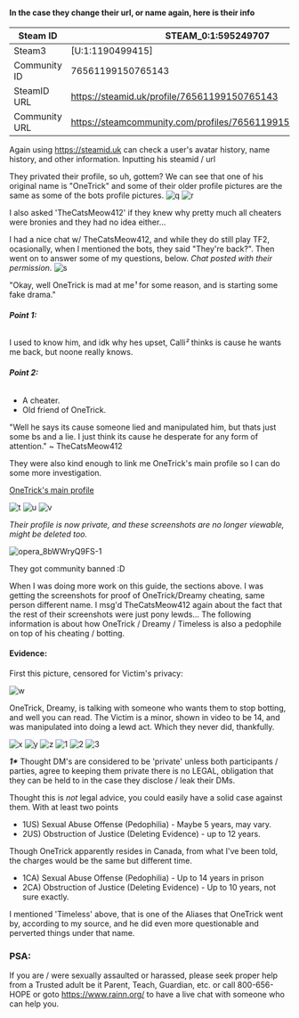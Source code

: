 #### In the case they change their url, or name again, here is their info
Steam ID | STEAM_0:1:595249707
----- | -----
Steam3 | [U:1:1190499415]
Community ID | 76561199150765143
SteamID URL | https://steamid.uk/profile/76561199150765143
Community URL | https://steamcommunity.com/profiles/76561199150765143[/quote]

Again using https://steamid.uk can check a user's avatar history, name history, and other information.
Inputting his steamid / url 

They privated their profile, so uh, gottem?
We can see that one of his original name is "OneTrick" and some of their older profile pictures are the same as some of the bots profile pictures.
![q](https://user-images.githubusercontent.com/42129397/127076114-bf8d0367-beb9-453e-8c20-554fb584a7db.png)
![r](https://user-images.githubusercontent.com/42129397/127076120-79d68600-e2e3-4c33-a668-8ca8df7859df.png)

I also asked 'TheCatsMeow412' if they knew why pretty much all cheaters were bronies and they had no idea either...

I had a nice chat w/ TheCatsMeow412, and while they do still play TF2, ocasionally, when I mentioned the bots, they said "They're back?". Then went on to answer some of my questions, below.
*Chat posted with their permission.*
![s](https://user-images.githubusercontent.com/42129397/127076235-fe31ba47-eb6b-49a9-aa96-944ca611d78c.png)


"Okay, well OneTrick is mad at me*¹* for some reason, and is starting some fake drama."
###### **Point 1:**
I used to know him, and idk why hes upset, Calli*²* thinks is cause he wants me back, but noone really knows.
###### **Point 2:**
* A cheater.
* Old friend of OneTrick.

"Well he says its cause someone lied and manipulated him, but thats just some bs and a lie.
I just think its cause he desperate for any form of attention."
~ TheCatsMeow412

They were also kind enough to link me OneTrick's main profile so I can do some more investigation.

[OneTrick's main profile](https://steamcommunity.com/profiles/76561199150765143)

![t](https://user-images.githubusercontent.com/42129397/127076573-1db1f4ed-f454-4319-97ad-f673e58d45f9.png)
![u](https://user-images.githubusercontent.com/42129397/127076574-988c41f3-700a-49c3-b7cb-ffd2c2a8bd7b.png)
![v](https://user-images.githubusercontent.com/42129397/127076575-57bf41e9-8431-407f-9093-9e177f23092f.png)

*Their profile is now private, and these screenshots are no longer viewable, might be deleted too.*

![opera_8bWWryQ9FS-1](https://user-images.githubusercontent.com/42129397/127076738-ab9afa33-9504-41fe-b6d6-eec7a972f0fd.png)

They got community banned :D

When I was doing more work on this guide, the sections above. I was getting the screenshots for proof of OneTrick/Dreamy cheating, same person different name. I msg'd TheCatsMeow412 again about the fact that the rest of their screenshots were just pony lewds... 
The following information is about how OneTrick / Dreamy / Timeless is also a pedophile on top of his cheating / botting.

#### Evidence:
First this picture, censored for Victim's privacy:

![w](https://user-images.githubusercontent.com/42129397/127077069-419cdff3-26ff-43ee-9033-8c272adc1f90.png)

OneTrick, Dreamy, is talking with someone who wants them to stop botting, and well you can read. The Victim is a minor, shown in video to be 14, and was manipulated into doing a lewd act. Which they never did, thankfully.

![x](https://user-images.githubusercontent.com/42129397/127077083-3a505051-6508-4e4d-8fc7-9157b9f4bb6b.png)
![y](https://user-images.githubusercontent.com/42129397/127077084-ce841def-7205-4a0a-bc8f-706ab087338e.png)
![z](https://user-images.githubusercontent.com/42129397/127077087-afdc0992-7074-4d58-8927-30197e649983.png)
![1](https://user-images.githubusercontent.com/42129397/127077096-b91f9a2f-d93c-42ac-b747-fb307ed383f2.png)
![2](https://user-images.githubusercontent.com/42129397/127077097-40235e37-bcb7-49fa-8ea8-195c8edbb51b.png)
![3](https://user-images.githubusercontent.com/42129397/127077098-b230d983-6454-4c5d-9540-12f8e1a3e3ae.png)

___1*___
Thought DM's are considered to be 'private' unless both participants / parties, agree to keeping them private there is no LEGAL, obligation that they can be held to in the case they disclose / leak their DMs.

Thought this is *not* legal advice, you could easily have a solid case against them. With at least two points

* 1US) Sexual Abuse Offense (Pedophilia) - Maybe 5 years, may vary.
* 2US) Obstruction of Justice (Deleting Evidence) - up to 12 years.

Though OneTrick apparently resides in Canada, from what I've been told, the charges would be the same but different time.

* 1CA) Sexual Abuse Offense (Pedophilia) - Up to 14 years in prison 
* 2CA) Obstruction of Justice (Deleting Evidence) - Up to 10 years, not sure exactly.

I mentioned 'Timeless' above, that is one of the Aliases that OneTrick went by, according to my source, and he did even more questionable and perverted things under that name.

### PSA:
If you are / were sexually assaulted or harassed, please seek proper help from a Trusted adult be it Parent, Teach, Guardian, etc. or call 800-656-HOPE or goto https://www.rainn.org/ to have a live chat with someone who can help you.
